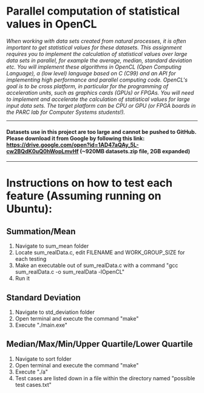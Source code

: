 # Parallel computation of statistical values in OpenCL  
*When working with data sets created from natural processes, it is often important to get statistical values for these datasets. This assignment requires you to implement the calculation of statistical values over large data sets in parallel, for example the average, median, standard deviation etc. You will implement these algorithms in OpenCL (Open Computing Language), a (low level) language based on C (C99) and an API for implementing high performance and parallel computing code. OpenCL's goal is to be cross platform, in particular for the programming of acceleration units, such as graphics cards (GPUs) or FPGAs. You will need to implement and accelerate the calculation of statistical values for large input data sets. The target platform can be CPU or GPU (or FPGA boards in the PARC lab for Computer Systems students!).*

----

#### Datasets use in this project are too large and cannot be pushed to GitHub. Please download it from Google by following this link: https://drive.google.com/open?id=1AD47aQAy_5L-cw2BQdK0uQ0hWopLmvHf (~920MB datasets.zip file, 2GB expanded)

----


# Instructions on how to test each feature (Assuming running on Ubuntu):

## Summation/Mean 

1) Navigate to sum_mean folder
2) Locate sum_realData.c, edit FILENAME and WORK_GROUP_SIZE for each testing
3) Make an executable out of sum_realData.c with a command "gcc sum_realData.c -o sum_realData -lOpenCL"
4) Run it

## Standard Deviation
1) Navigate to std_deviation folder
2) Open terminal and execute the command "make"
3) Execute "./main.exe"

## Median/Max/Min/Upper Quartile/Lower Quartile
1) Navigate to sort folder
2) Open terminal and execute the command "make"
3) Execute "./a"
4) Test cases are listed down in a file within the directory named "possible test cases.txt"
